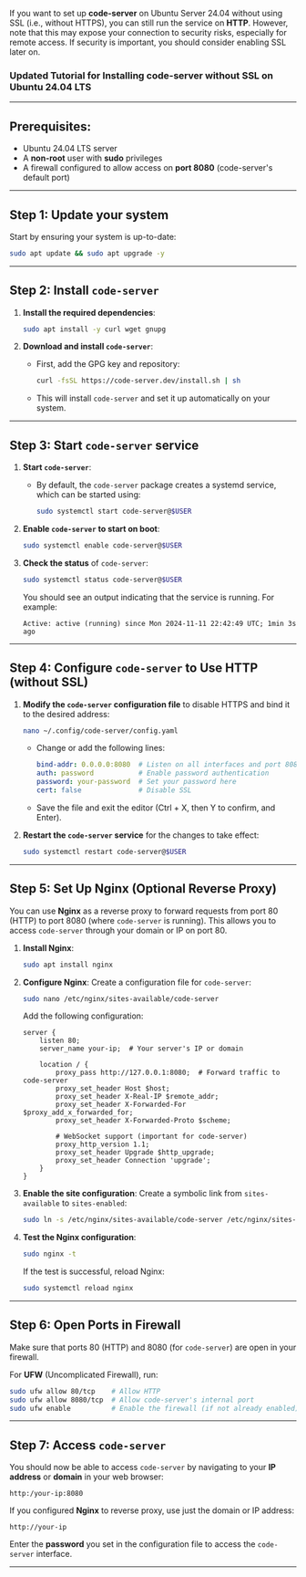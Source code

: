If you want to set up **code-server** on Ubuntu Server 24.04 without using SSL (i.e., without HTTPS), you can still run the service on **HTTP**. However, note that this may expose your connection to security risks, especially for remote access. If security is important, you should consider enabling SSL later on.

### Updated Tutorial for Installing **code-server** without SSL on Ubuntu 24.04 LTS

---

## Prerequisites:
- Ubuntu 24.04 LTS server
- A **non-root** user with **sudo** privileges
- A firewall configured to allow access on **port 8080** (code-server's default port)

---

## Step 1: Update your system
Start by ensuring your system is up-to-date:
```bash
sudo apt update && sudo apt upgrade -y
```

---

## Step 2: Install `code-server`
1. **Install the required dependencies**:
   ```bash
   sudo apt install -y curl wget gnupg
   ```

2. **Download and install `code-server`**:
   - First, add the GPG key and repository:
     ```bash
     curl -fsSL https://code-server.dev/install.sh | sh
     ```

   - This will install `code-server` and set it up automatically on your system.

---

## Step 3: Start `code-server` service
1. **Start `code-server`**:
   - By default, the `code-server` package creates a systemd service, which can be started using:
     ```bash
     sudo systemctl start code-server@$USER
     ```

2. **Enable `code-server` to start on boot**:
   ```bash
   sudo systemctl enable code-server@$USER
   ```

3. **Check the status** of `code-server`:
   ```bash
   sudo systemctl status code-server@$USER
   ```

   You should see an output indicating that the service is running. For example:
   ```
   Active: active (running) since Mon 2024-11-11 22:42:49 UTC; 1min 3s ago
   ```

---

## Step 4: Configure `code-server` to Use HTTP (without SSL)
1. **Modify the `code-server` configuration file** to disable HTTPS and bind it to the desired address:
   ```bash
   nano ~/.config/code-server/config.yaml
   ```

   - Change or add the following lines:
     ```yaml
     bind-addr: 0.0.0.0:8080  # Listen on all interfaces and port 8080
     auth: password           # Enable password authentication
     password: your-password  # Set your password here
     cert: false              # Disable SSL
     ```

   - Save the file and exit the editor (Ctrl + X, then Y to confirm, and Enter).

2. **Restart the `code-server` service** for the changes to take effect:
   ```bash
   sudo systemctl restart code-server@$USER
   ```

---

## Step 5: Set Up Nginx (Optional Reverse Proxy)
You can use **Nginx** as a reverse proxy to forward requests from port 80 (HTTP) to port 8080 (where `code-server` is running). This allows you to access `code-server` through your domain or IP on port 80.

1. **Install Nginx**:
   ```bash
   sudo apt install nginx
   ```

2. **Configure Nginx**:
   Create a configuration file for `code-server`:
   ```bash
   sudo nano /etc/nginx/sites-available/code-server
   ```

   Add the following configuration:
   ```nginx
   server {
       listen 80;
       server_name your-ip;  # Your server's IP or domain

       location / {
           proxy_pass http://127.0.0.1:8080;  # Forward traffic to code-server
           proxy_set_header Host $host;
           proxy_set_header X-Real-IP $remote_addr;
           proxy_set_header X-Forwarded-For $proxy_add_x_forwarded_for;
           proxy_set_header X-Forwarded-Proto $scheme;

           # WebSocket support (important for code-server)
           proxy_http_version 1.1;
           proxy_set_header Upgrade $http_upgrade;
           proxy_set_header Connection 'upgrade';
       }
   }
   ```

3. **Enable the site configuration**:
   Create a symbolic link from `sites-available` to `sites-enabled`:
   ```bash
   sudo ln -s /etc/nginx/sites-available/code-server /etc/nginx/sites-enabled/
   ```

4. **Test the Nginx configuration**:
   ```bash
   sudo nginx -t
   ```

   If the test is successful, reload Nginx:
   ```bash
   sudo systemctl reload nginx
   ```

---

## Step 6: Open Ports in Firewall
Make sure that ports 80 (HTTP) and 8080 (for `code-server`) are open in your firewall.

For **UFW** (Uncomplicated Firewall), run:
```bash
sudo ufw allow 80/tcp    # Allow HTTP
sudo ufw allow 8080/tcp  # Allow code-server's internal port
sudo ufw enable          # Enable the firewall (if not already enabled)
```

---

## Step 7: Access `code-server`
You should now be able to access `code-server` by navigating to your **IP address** or **domain** in your web browser:
```
http:/your-ip:8080
```

If you configured **Nginx** to reverse proxy, use just the domain or IP address:
```
http://your-ip
```

Enter the **password** you set in the configuration file to access the `code-server` interface.

---
